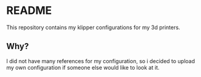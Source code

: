 
# README
This repository contains my klipper configurations for my 3d printers.

## Why?
I did not have many references for my configuration, so i decided to upload my own configuration if someone else would like to look at it.

